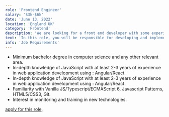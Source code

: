 ```yaml
---
role: 'Frontend Engineer'
salary: '$3k-$6k'
date: 'June 13, 2022'
location: 'England UK'
category: 'Frontend'
description: 'We are looking for a front end developer with some experience in JavaScript, React/Angular technologies to join a dynamic team within a digital agency.'
text: 'In this role, you will be responsible for developing and implementing user interface components using React.js concepts and workflow such as Redux, Flux, and Webpack.'
info: 'Job Requirements'
---
```


- Minimum bachelor degree in computer science and any other relevant area.
- In-depth knowledge of JavaScript with at least 2-3 years of experience in web application development using : Angular/React.
- In-depth knowledge of JavaScript with at least 2-3 years of experience in web application development using : Angular/React.
- Familiarity with Vanilla JS/Typescript/ECMAScript 6, Javascript Patterns, HTML5/CSS3, Git.
- Interest in monitoring and training in new technologies.

[apply for this role](https://www.randstad.ch/jobs/s-it/front-end-developer_geneve_39520491/?utm_source=indeed&igbTracker=640690341&utm_campaign=igb_advertising_IT&utm_medium=igb+cpc&utm_content=Front+End+Developer+%2817686%29+%5B0bcd2f08604ecabb_7b2e2cfe72295%5D),
